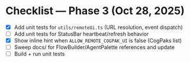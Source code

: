 # Checklist — Phase 3 (Oct 28, 2025)

- [x] Add unit tests for `utils/remoteUi.ts` (URL resolution, event dispatch)
- [ ] Add unit tests for StatusBar heartbeat/refresh behavior
- [x] Show inline hint when `ALLOW_REMOTE_COGPAK_UI` is false (CogPaks list)
- [ ] Sweep docs/ for FlowBuilder/AgentPalette references and update
- [ ] Build + run unit tests
